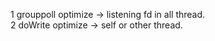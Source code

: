 1 grouppoll optimize -> listening fd in all thread.<br/>
2 doWrite optimize -> self or other thread.<br/>
